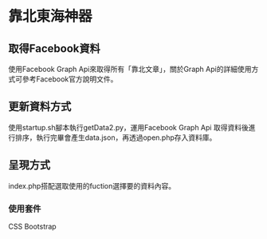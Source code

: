 # 靠北東海神器

<h2>取得Facebook資料</h2>
使用Facebook Graph Api來取得所有「靠北文章」，關於Graph Api的詳細使用方式可參考Facebook官方說明文件。

<h2>更新資料方式</h2>
使用startup.sh腳本執行getData2.py，運用Facebook Graph Api 取得資料後進行排序，執行完畢會產生data.json，再透過open.php存入資料庫。

<h2>呈現方式</h2>
index.php搭配選取使用的fuction選擇要的資料內容。

<h3>使用套件</h3>
CSS
Bootstrap
